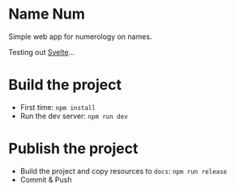 # Name Num

Simple web app for numerology on names. 

Testing out [Svelte](https://svelte.dev)...


# Build the project

- First time: `npm install`
- Run the dev server: `npm run dev`

# Publish the project

- Build the project and copy resources to `docs`: `npm run release`
- Commit & Push